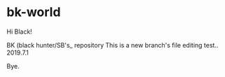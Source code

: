# bk-world

Hi Black!

BK (black hunter/SB's_ repository
This is a new branch's file editing test..
2019.7.1

Bye.
